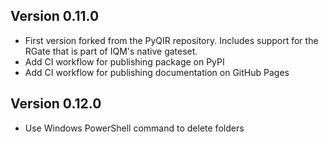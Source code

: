 ## Version 0.11.0

- First version forked from the PyQIR repository. Includes support for the RGate that is part of IQM's native gateset.
- Add CI workflow for publishing package on PyPI
- Add CI workflow for publishing documentation on GitHub Pages

## Version 0.12.0

- Use Windows PowerShell command to delete folders

